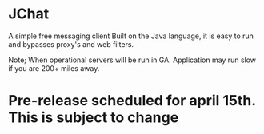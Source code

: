 # JChat
A simple free messaging client
Built on the Java language, it is easy to run and bypasses proxy's and web filters.

Note; When operational servers will be run in GA. Application may run slow if you are 200+ miles away.

# Pre-release scheduled for april 15th. This is subject to change
